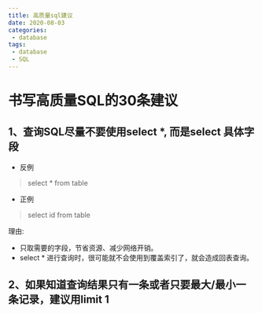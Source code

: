 ```yaml
--- 
title: 高质量sql建议
date: 2020-08-03
categories: 
 - database
tags: 
 - database
 - SQL
---
```


# 书写高质量SQL的30条建议

## 1、查询SQL尽量不要使用select *, 而是select 具体字段
- 反例
> select * from table

- 正例
> select id from table

理由:
- 只取需要的字段，节省资源、减少网络开销。
- select * 进行查询时，很可能就不会使用到覆盖索引了，就会造成回表查询。

## 2、如果知道查询结果只有一条或者只要最大/最小一条记录，建议用limit 1
